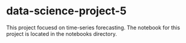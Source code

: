 # data-science-project-5

This project focuesd on time-series forecasting. The notebook for this project is located in the notebooks directory.
